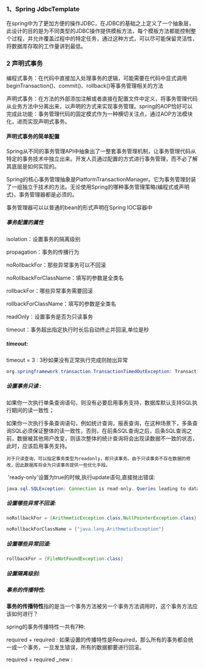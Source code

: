 ### 1、Spring JdbcTemplate

 在spring中为了更加方便的操作JDBC，在JDBC的基础之上定义了一个抽象层，此设计的目的是为不同类型的JDBC操作提供模板方法，每个模板方法都能控制整个过程，并允许覆盖过程中的特定任务，通过这种方式，可以尽可能保留灵活性，将数据库存取的工作量讲到最低。

### 2 声明式事务

编程式事务：在代码中直接加入处理事务的逻辑，可能需要在代码中显式调用beginTransaction()、commit()、rollback()等事务管理相关的方法

声明式事务：在方法的外部添加注解或者直接在配置文件中定义，将事务管理代码从业务方法中分离出来，以声明的方式来实现事务管理。spring的AOP恰好可以完成此功能：事务管理代码的固定模式作为一种横切关注点，通过AOP方法模块化，进而实现声明式事务。

#### 声明式事务的简单配置

Spring从不同的事务管理API中抽象出了一整套事务管理机制，让事务管理代码从特定的事务技术中独立出来。开发人员通过配置的方式进行事务管理，而不必了解其底层是如何实现的。

 Spring的核心事务管理抽象是PlatformTransactionManager。它为事务管理封装了一组独立于技术的方法。无论使用Spring的哪种事务管理策略(编程式或声明式)，事务管理器都是必须的。

事务管理器可以以普通的bean的形式声明在Spring IOC容器中



##### 事务配置的属性

isolation：设置事务的隔离级别

 propagation：事务的传播行为

 noRollbackFor：那些异常事务可以不回滚

 noRollbackForClassName：填写的参数是全类名

 rollbackFor：哪些异常事务需要回滚

 rollbackForClassName：填写的参数是全类名

 readOnly：设置事务是否为只读事务

 timeout：事务超出指定执行时长后自动终止并回滚,单位是秒

##### timeout:

 timeout = 3 : 3秒如果没有正常执行完成则抛出异常

```java
org.springframework.transaction.TransactionTimedOutException: Transaction timed out: deadline was Tue May 05 16:49:34 CST 2020
```

##### 设置事务只读 :

​	如果你一次执行单条查询语句，则没有必要启用事务支持，数据库默认支持SQL执行期间的读一致性；

​	如果你一次执行多条查询语句，例如统计查询，报表查询，在这种场景下，多条查询SQL必须保证整体的读一致性，否则，在前条SQL查询之后，后条SQL查询之前，数据被其他用户改变，则该次整体的统计查询将会出现读数据不一致的状态，此时，应该启用事务支持。

 	对于只读查询，可以指定事务类型为readonly，即只读事务。由于只读事务不存在数据的修改，因此数据库将会为只读事务提供一些优化手段。

​	'ready-only'设置为true的时候,执行update语句,直接抛出错误:

```java
java.sql.SQLException: Connection is read-only. Queries leading to data modification are not allowed
```

##### 设置哪些异常不回滚:

```java
noRollbackFor = {ArithmeticException.class,NullPointerException.class}

noRollbackForClassName = {"java.lang.ArithmeticException"}
```

##### 设置哪些异常回滚:

```java
rollbackFor = {FileNotFoundException.class}
```

##### 设置隔离级别:



##### 事务的传播特性:

**事务的传播特性**指的是当一个事务方法被另一个事务方法调用时，这个事务方法应该如何进行？

spring的事务传播特性一共有7种:

required + required :  如果设置的传播特性是Required，那么所有的事务都会统一成一个事务，一旦发生错误，所有的数据都要进行回滚。

required + required _new :   

